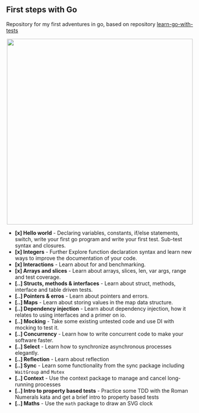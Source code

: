 ## First steps with Go

Repository for my first adventures in go, based on repository [learn-go-with-tests](https://github.com/quii/learn-go-with-tests)

<p align="center">
    <img src="https://gblobscdn.gitbook.com/assets%2F-Lia9CiG1cfWmh7Adpdu%2F-Lia9TbxTuAr7XbyNb3I%2F-Lia9ambvvlPGkPz-Q7f%2Fred-green-blue-gophers-smaller.png?alt=media" width="500">
</p>

- **[x] Hello world** - Declaring variables, constants, if/else statements, switch, write your first go program and write your first test. Sub-test syntax and closures.
- **[x] Integers** - Further Explore function declaration syntax and learn new ways to improve the documentation of your code.
- **[x] Interactions** - Learn about for and benchmarking.
- **[x] Arrays and slices** - Learn about arrays, slices, len, var args, range and test coverage.
- **[..] Structs, methods & interfaces** - Learn about struct, methods, interface and table driven tests.
- **[..] Pointers & erros** - Learn about pointers and errors.
- **[..] Maps** - Learn about storing values in the map data structure.
- **[..] Dependency injection** - Learn about dependency injection, how it relates to using interfaces and a primer on io.
- **[..] Mocking** - Take some existing untested code and use DI with mocking to test it.
- **[..] Concurrency** - Learn how to write concurrent code to make your software faster.
- **[..] Select** - Learn how to synchronize asynchronous processes elegantly.
- **[..] Reflection** - Learn about reflection
- **[..] Sync** - Learn some functionality from the sync package including `WaitGroup` and `Mutex`
- **[..] Context** - Use the context package to manage and cancel long-running processes
- **[..] Intro to property based tests** - Practice some TDD with the Roman Numerals kata and get a brief intro to property based tests
- **[..] Maths** - Use the `math` package to draw an SVG clock
